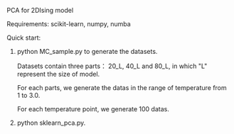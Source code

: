 PCA for 2DIsing model 

Requirements: scikit-learn, numpy, numba 

Quick start:

1. python MC_sample.py to generate the datasets.
   
   Datasets contain three parts： 20_L, 40_L and 80_L, in which "L" represent the size of model.    
   
   For each parts, we generate the datas in the range of temperature from 1 to 3.0. 
   
   For each temperature point, we generate 100 datas.

2. python sklearn_pca.py.
